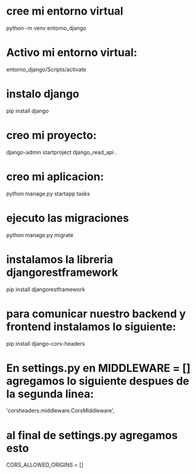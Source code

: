 # cree mi entorno virtual
python -m venv entorno_django
# Activo mi entorno virtual:
entorno_django/Scripts/activate
# instalo django
pip install django
# creo mi proyecto:
django-admin startproject django_read_api .
# creo mi aplicacion:
python manage.py startapp tasks
# ejecuto las migraciones
python manage.py migrate
# instalamos la libreria djangorestframework
pip install djangorestframework
# para comunicar nuestro backend y frontend instalamos lo siguiente:
pip install django-cors-headers
# En settings.py en MIDDLEWARE = [] agregamos lo siguiente despues de la segunda linea:
'corsheaders.middleware.CorsMiddleware',
# al final de settings.py agregamos esto
CORS_ALLOWED_ORIGINS = []
